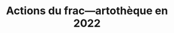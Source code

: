 ---
title: 'Actions du frac—artothèque en 2022'
tiitle: "Actions\n du\n  frac—\narto\n thèque\nnou\n velle–\naqui\n  taine\n\nen\n 2022"
cover:
    20211214-A4+-300x320-2-Noir-20%-300dpi-09.jpg:
        name: 20211214-A4+-300x320-2-Noir-20%-300dpi-09.jpg
        type: image/jpeg
        size: 4238573
        path: 20211214-A4+-300x320-2-Noir-20%-300dpi-09.jpg
---